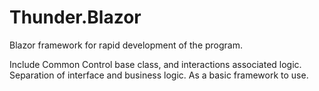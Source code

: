 # Thunder.Blazor
Blazor framework for rapid development of the program.

Include Common Control base class, and interactions associated logic. Separation of interface and business logic. As a basic framework to use.